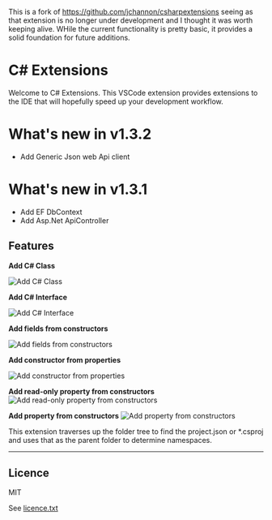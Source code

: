This is a fork of https://github.com/jchannon/csharpextensions seeing as that extension is no longer under development and I thought it was worth keeping alive. WHile the current functionality is pretty basic, it provides a solid foundation for future additions.

# C# Extensions

Welcome to C# Extensions.  This VSCode extension provides extensions to the IDE that will hopefully speed up your development workflow.

# What's new in v1.3.2
- Add Generic Json web Api client

# What's new in v1.3.1
- Add EF DbContext
- Add Asp.Net ApiController

## Features

**Add C# Class**

![Add C# Class](./featureimages/newclass.gif)

**Add C# Interface**

![Add C# Interface](./featureimages/newinterface.gif)

**Add fields from constructors**

![Add fields from constructors](./featureimages/fieldfromctor.gif)

**Add constructor from properties**

![Add constructor from properties](./featureimages/ctorfromprop.gif)

**Add read-only property from constructors**
![Add read-only property from constructors](./featureimages/propfromctor.gif)

**Add property from constructors**
![Add property from constructors](./featureimages/fullpropfromctor.gif)


This extension traverses up the folder tree to find the project.json or *.csproj and uses that as the parent folder to determine namespaces.


-----------------------------------------------------------------------------------------------------------

## Licence 

MIT  

See [licence.txt](./licence.txt)
